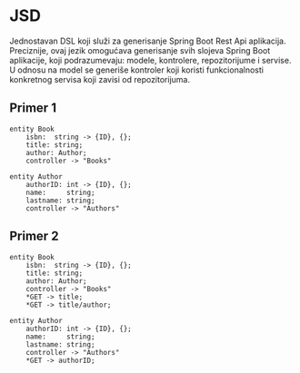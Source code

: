 # JSD
Jednostavan DSL koji služi za generisanje Spring Boot Rest Api aplikacija. Preciznije, ovaj jezik omogućava generisanje svih slojeva Spring Boot aplikacije, koji podrazumevaju: modele, kontrolere, repozitorijume i servise. 
U odnosu na model se generiše kontroler koji koristi funkcionalnosti konkretnog servisa koji zavisi od repozitorijuma. 

## Primer 1
```
entity Book
	isbn:  string -> {ID}, {};
	title: string;
	author: Author;
	controller -> "Books"
	
entity Author
	authorID: int -> {ID}, {};
	name:     string;
	lastname: string;
	controller -> "Authors"
```

## Primer 2
```
entity Book
	isbn:  string -> {ID}, {};
	title: string;
	author: Author;
	controller -> "Books"
	*GET -> title;
	*GET -> title/author;
	
entity Author
	authorID: int -> {ID}, {};
	name:     string;
	lastname: string;
	controller -> "Authors"
	*GET -> authorID;
```
